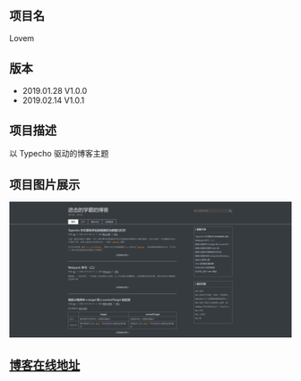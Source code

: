 ## 项目名
Lovem

## 版本
* 2019.01.28 V1.0.0
* 2019.02.14 V1.0.1

## 项目描述
以 Typecho 驱动的博客主题

## 项目图片展示
![项目图片展示](./screenshot.png)

## [博客在线地址](http://blog.lovem.fun)
